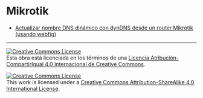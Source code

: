 # Mikrotik

* [Actualizar nombre DNS dinámico con dynDNS desde un router Mikrotik (usando webfig)](dynDNS.md)


<!-- LICENSE -->
___
<a rel="licencia" href="http://creativecommons.org/licenses/by-sa/4.0/deed.es"><img alt="Creative Commons License" style="border-width:0" src="https://i.creativecommons.org/l/by-sa/4.0/88x31.png" /></a><br />Esta obra está licenciada en los términos de una <a rel="licencia" href="http://creativecommons.org/licenses/by-sa/4.0/deed.es">Licencia Atribución-CompartirIgual 4.0 Internacional de Creative Commons</a>.

<a rel="license" href="http://creativecommons.org/licenses/by-sa/4.0/deed.en"><img alt="Creative Commons License" style="border-width:0" src="https://i.creativecommons.org/l/by-sa/4.0/88x31.png" /></a><br />This work is licensed under a <a rel="license" href="http://creativecommons.org/licenses/by-sa/4.0/deed.en">Creative Commons Attribution-ShareAlike 4.0 International License</a>.
<!-- END --> 
